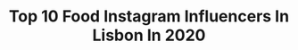 ---
title: Top 10 Food Instagram Influencers In Lisbon In 2020
description: >-
  Find top food Instagram influencers in Lisbon in 2020. Most popular hashtags: #travel #food #lisbon #portugal.
platform: Instagram
profiles:
  - username: "jmigsimoes"
    fullname: >-
      João Miguel Simões
    location: "Portugal"
    followers: 88840
    engagement: 203
    commentsToLikes: 0.054430
    avatar: "https://scontent-lhr8-1.cdninstagram.com/v/t51.2885-19/s320x320/60379895_356288941758097_8270474108479733760_n.jpg?_nc_ht=scontent-lhr8-1.cdninstagram.com&_nc_ohc=MVi6kHBIgx0AX9I_SHx&oh=6d2a10fabe27f26f2fc66e52b44723db&oe=5EB92B72"
    verified: false
    hashtags: "#euficoemcasa, #isolamento, #not, #iorestoacasa"
  - username: "hungrymoey"
    fullname: >-
      Ｈｕｎｇｒｙ Ｍｏｅｙ🔆
    location: "Portugal"
    followers: 18133
    engagement: 494
    commentsToLikes: 0.058006
    avatar: "https://scontent-lhr8-1.cdninstagram.com/v/t51.2885-19/s320x320/88991860_2579153805701689_7496283975380369408_n.jpg?_nc_ht=scontent-lhr8-1.cdninstagram.com&_nc_ohc=2wdgDcCMWbcAX-CiABz&oh=1a204521ba309726dcb4f1c84908eb26&oe=5EB8D667"
    verified: false
    hashtags: "#nationaldestination, #tlpicks, #hungrymoeyrome, #instatravel"
  - username: "papillespronzi"
    fullname: >-
      Luca Pronzato
    location: "Portugal"
    followers: 6313
    engagement: 435
    commentsToLikes: 0.069374
    avatar: "https://scontent-ams4-1.cdninstagram.com/v/t51.2885-19/s320x320/51674713_339124250036543_2530113797545263104_n.jpg?_nc_ht=scontent-ams4-1.cdninstagram.com&_nc_ohc=bAlb9kFYK74AX9lm5Gn&oh=704a5c5ab21770e299a54d1c7f9eb9bb&oe=5EAB27F1"
    verified: false
    hashtags: "#empiricalspirits, #buffet, #nomamexico, #netaontour"
  - username: "catarina.fernandees"
    fullname: >-
      Catarina Fernandes
    location: "Portugal"
    followers: 67545
    engagement: 498
    commentsToLikes: 0.044364
    avatar: "https://scontent-ams4-1.cdninstagram.com/v/t51.2885-19/s320x320/87590512_489119695309450_551052339960610816_n.jpg?_nc_ht=scontent-ams4-1.cdninstagram.com&_nc_ohc=PNaM7_svwlYAX_Pv9X5&oh=15270479fa4332ab184bf41b747237f9&oe=5EB991D7"
    verified: false
    hashtags: "#looks, #homesweethome, #charlie, #mood"
  - username: "ricardofmlopes"
    fullname: >-
      Ricardo Lopes
    location: "Portugal"
    followers: 10114
    engagement: 1421
    commentsToLikes: 0.081787
    avatar: "https://scontent-sea1-1.cdninstagram.com/v/t51.2885-19/s320x320/81779851_479767479394583_4305746800624533504_n.jpg?_nc_ht=scontent-sea1-1.cdninstagram.com&_nc_ohc=Y3_S-XeEjJIAX-SArDk&oh=3b3324d2c8b2367d1264ddea57148402&oe=5EA72695"
    verified: false
    hashtags: "#coimbra, #wanderlusters, #traveler, #traveladdict"
  - username: "denise.de.assis"
    fullname: >-
      Denise de Assis
    location: "Portugal"
    followers: 35803
    engagement: 103
    commentsToLikes: 0.152620
    avatar: "https://scontent-ams4-1.cdninstagram.com/v/t51.2885-19/s320x320/80053187_628560464351396_3084023192700846080_n.jpg?_nc_ht=scontent-ams4-1.cdninstagram.com&_nc_ohc=9N64ilatgzoAX-yLnaL&oh=2fc667c6ab4a73570e21a50c85026bc7&oe=5EB98F96"
    verified: false
    hashtags: "#whowhatwearing, #skyview, #blondehair, #euficoemcasa"
  - username: "andrechaica"
    fullname: >-
      André Chaíça
    location: "Portugal"
    followers: 40149
    engagement: 373
    commentsToLikes: 0.124581
    avatar: "https://scontent-lhr8-1.cdninstagram.com/v/t51.2885-19/s320x320/91704602_829053260937779_430609431072342016_n.jpg?_nc_ht=scontent-lhr8-1.cdninstagram.com&_nc_ohc=EhYYqAW2hr0AX87UqkF&oh=9f6c4d9415a300629318420ce8692e81&oe=5EBAD97D"
    verified: false
    hashtags: "#igworldclub, #homedesign, #designmilk, #fourseasonsnewyork"
  - username: "mycasualbrunch"
    fullname: >-
      Luísa Fortes da Cunha
    location: "Portugal"
    followers: 45808
    engagement: 320
    commentsToLikes: 0.061052
    avatar: "https://scontent-lhr8-1.cdninstagram.com/v/t51.2885-19/s320x320/62382849_1121126048074591_9214167866104872960_n.jpg?_nc_ht=scontent-lhr8-1.cdninstagram.com&_nc_ohc=zFgbBmrMDHIAX9jfwlv&oh=7b759b1df70f655eff04476f364989f6&oe=5EBA8641"
    verified: false
    hashtags: "#pinkladyapple, #veganportugal, #ficaremcasa, #vegetarian"
  - username: "dragtaste"
    fullname: >-
      Drag Taste Lisbon
    location: "Portugal"
    followers: 10872
    engagement: 514
    commentsToLikes: 0.052059
    avatar: "https://scontent-lhr8-1.cdninstagram.com/v/t51.2885-19/s320x320/90320848_160798058380167_1323701799571423232_n.jpg?_nc_ht=scontent-lhr8-1.cdninstagram.com&_nc_ohc=7liO_342P_gAX-HG19m&oh=807f2b56f85a1d4cb98c17ee1a54852b&oe=5EB81B3B"
    verified: false
    hashtags: "#josecastelobranco, #draglisbon, #liveshow, #dragqueensportugal"
  - username: "gui.mps"
    fullname: >-
      ɢᴜɪ
    location: "Portugal"
    followers: 67676
    engagement: 759
    commentsToLikes: 0.002340
    avatar: "https://scontent-lhr8-1.cdninstagram.com/v/t51.2885-19/s320x320/11820696_1667612316808131_112804799_a.jpg?_nc_ht=scontent-lhr8-1.cdninstagram.com&_nc_ohc=xfZ3r_4Iy3QAX8dQkOB&oh=b7da6334ba068a5f3355d931b4dbe7bc&oe=5EBA7367"
    verified: false
    hashtags: "#joaofelix, #childhood, #levis, #maltapn"
---